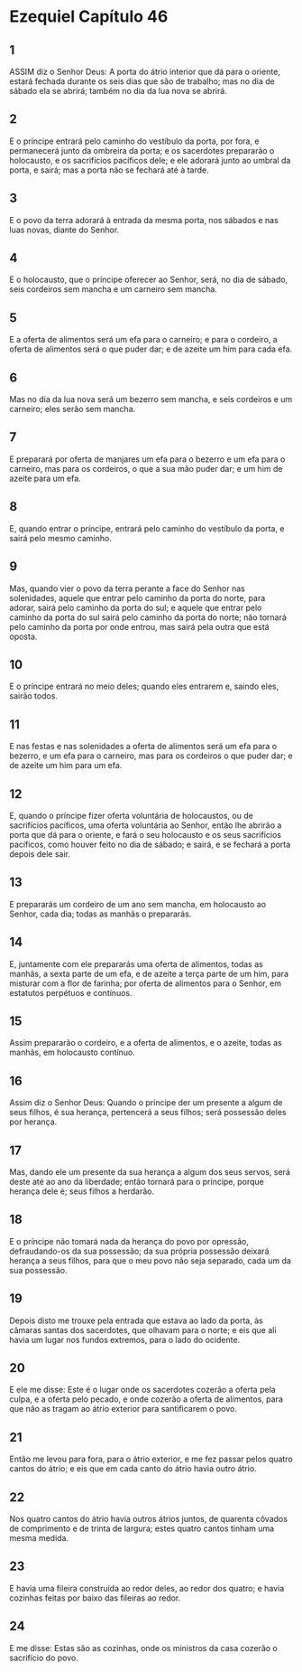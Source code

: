 # Ezequiel Capítulo 46

## 1
ASSIM diz o Senhor Deus: A porta do átrio interior que dá para o oriente, estará fechada durante os seis dias que são de trabalho; mas no dia de sábado ela se abrirá; também no dia da lua nova se abrirá.

## 2
E o príncipe entrará pelo caminho do vestíbulo da porta, por fora, e permanecerá junto da ombreira da porta; e os sacerdotes prepararão o holocausto, e os sacrifícios pacíficos dele; e ele adorará junto ao umbral da porta, e sairá; mas a porta não se fechará até à tarde.

## 3
E o povo da terra adorará à entrada da mesma porta, nos sábados e nas luas novas, diante do Senhor.

## 4
E o holocausto, que o príncipe oferecer ao Senhor, será, no dia de sábado, seis cordeiros sem mancha e um carneiro sem mancha.

## 5
E a oferta de alimentos será um efa para o carneiro; e para o cordeiro, a oferta de alimentos será o que puder dar; e de azeite um him para cada efa.

## 6
Mas no dia da lua nova será um bezerro sem mancha, e seis cordeiros e um carneiro; eles serão sem mancha.

## 7
E preparará por oferta de manjares um efa para o bezerro e um efa para o carneiro, mas para os cordeiros, o que a sua mão puder dar; e um him de azeite para um efa.

## 8
E, quando entrar o príncipe, entrará pelo caminho do vestíbulo da porta, e sairá pelo mesmo caminho.

## 9
Mas, quando vier o povo da terra perante a face do Senhor nas solenidades, aquele que entrar pelo caminho da porta do norte, para adorar, sairá pelo caminho da porta do sul; e aquele que entrar pelo caminho da porta do sul sairá pelo caminho da porta do norte; não tornará pelo caminho da porta por onde entrou, mas sairá pela outra que está oposta.

## 10
E o príncipe entrará no meio deles; quando eles entrarem e, saindo eles, sairão todos.

## 11
E nas festas e nas solenidades a oferta de alimentos será um efa para o bezerro, e um efa para o carneiro, mas para os cordeiros o que puder dar; e de azeite um him para um efa.

## 12
E, quando o príncipe fizer oferta voluntária de holocaustos, ou de sacrifícios pacíficos, uma oferta voluntária ao Senhor, então lhe abrirão a porta que dá para o oriente, e fará o seu holocausto e os seus sacrifícios pacíficos, como houver feito no dia de sábado; e sairá, e se fechará a porta depois dele sair.

## 13
E prepararás um cordeiro de um ano sem mancha, em holocausto ao Senhor, cada dia; todas as manhãs o prepararás.

## 14
E, juntamente com ele prepararás uma oferta de alimentos, todas as manhãs, a sexta parte de um efa, e de azeite a terça parte de um him, para misturar com a flor de farinha; por oferta de alimentos para o Senhor, em estatutos perpétuos e contínuos.

## 15
Assim prepararão o cordeiro, e a oferta de alimentos, e o azeite, todas as manhãs, em holocausto contínuo.

## 16
Assim diz o Senhor Deus: Quando o príncipe der um presente a algum de seus filhos, é sua herança, pertencerá a seus filhos; será possessão deles por herança.

## 17
Mas, dando ele um presente da sua herança a algum dos seus servos, será deste até ao ano da liberdade; então tornará para o príncipe, porque herança dele é; seus filhos a herdarão.

## 18
E o príncipe não tomará nada da herança do povo por opressão, defraudando-os da sua possessão; da sua própria possessão deixará herança a seus filhos, para que o meu povo não seja separado, cada um da sua possessão.

## 19
Depois disto me trouxe pela entrada que estava ao lado da porta, às câmaras santas dos sacerdotes, que olhavam para o norte; e eis que ali havia um lugar nos fundos extremos, para o lado do ocidente.

## 20
E ele me disse: Este é o lugar onde os sacerdotes cozerão a oferta pela culpa, e a oferta pelo pecado, e onde cozerão a oferta de alimentos, para que não as tragam ao átrio exterior para santificarem o povo.

## 21
Então me levou para fora, para o átrio exterior, e me fez passar pelos quatro cantos do átrio; e eis que em cada canto do átrio havia outro átrio.

## 22
Nos quatro cantos do átrio havia outros átrios juntos, de quarenta côvados de comprimento e de trinta de largura; estes quatro cantos tinham uma mesma medida.

## 23
E havia uma fileira construída ao redor deles, ao redor dos quatro; e havia cozinhas feitas por baixo das fileiras ao redor.

## 24
E me disse: Estas são as cozinhas, onde os ministros da casa cozerão o sacrifício do povo.

